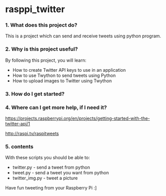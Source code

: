 # rasppi_twitter
### 1. What does this project do? 

This is a project which can send and receive tweets using python program.

### 2. Why is this project useful? 

By following this project, you will learn:
- How to create Twitter API keys to use in an application
- How to use Twython to send tweets using Python
- How to upload images to Twitter using Twython

### 3. How do I get started?


### 4. Where can I get more help, if I need it?
https://projects.raspberrypi.org/en/projects/getting-started-with-the-twitter-api/1

http://raspi.tv/raspitweets 

### 5. contents
With these scripts you should be able to:
- twitter.py - send a tweet from python
- tweet.py - send a tweet you want from python
- twitter_img.py - tweet a picture

Have fun tweeting from your Raspberry Pi :]
